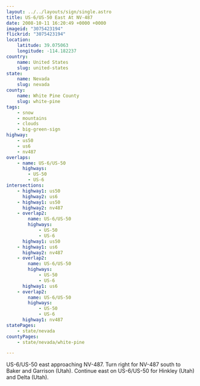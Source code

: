 ```yaml
---
layout: ../../layouts/sign/single.astro
title: US-6/US-50 East At NV-487
date: 2008-10-11 16:20:49 +0000 +0000
imageid: "3075423194"
flickrid: "3075423194"
location:
    latitude: 39.075063
    longitude: -114.182237
country:
    name: United States
    slug: united-states
state:
    name: Nevada
    slug: nevada
county:
    name: White Pine County
    slug: white-pine
tags:
    - snow
    - mountains
    - clouds
    - big-green-sign
highway:
    - us50
    - us6
    - nv487
overlaps:
    - name: US-6/US-50
      highways:
        - US-50
        - US-6
intersections:
    - highway1: us50
      highway2: us6
    - highway1: us50
      highway2: nv487
    - overlap2:
        name: US-6/US-50
        highways:
            - US-50
            - US-6
      highway1: us50
    - highway1: us6
      highway2: nv487
    - overlap2:
        name: US-6/US-50
        highways:
            - US-50
            - US-6
      highway1: us6
    - overlap2:
        name: US-6/US-50
        highways:
            - US-50
            - US-6
      highway1: nv487
statePages:
    - state/nevada
countyPages:
    - state/nevada/white-pine

---
```

US-6/US-50 east approaching NV-487.  Turn right for NV-487 south to Baker and Garrison (Utah).  Continue east on US-6/US-50 for Hinkley (Utah) and Delta (Utah).